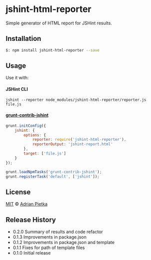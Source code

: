 jshint-html-reporter
====================

Simple generator of HTML report for JSHint results.

## Installation

```bash
$: npm install jshint-html-reporter --save
```

## Usage

Use it with:

#### JSHint CLI

```
jshint --reporter node_modules/jshint-html-reporter/reporter.js file.js
```

#### [grunt-contrib-jshint](https://github.com/gruntjs/grunt-contrib-jshint)

```js
grunt.initConfig({
	jshint: {
		options: {
			reporter: require('jshint-html-reporter'),
			reporterOutput: 'jshint-report.html'
		},
		target: ['file.js']
	}
});

grunt.loadNpmTasks('grunt-contrib-jshint');
grunt.registerTask('default', ['jshint']);
```

## License

[MIT](http://opensource.org/licenses/MIT) © [Adrian Pietka](http://adrian.pietka.info)

## Release History

* 0.2.0 Summary of results and code refactor
* 0.1.3 Improvements in package.json
* 0.1.2 Improvements in package.json and template
* 0.1.1 Fixes for path of template files
* 0.1.0 Initial release